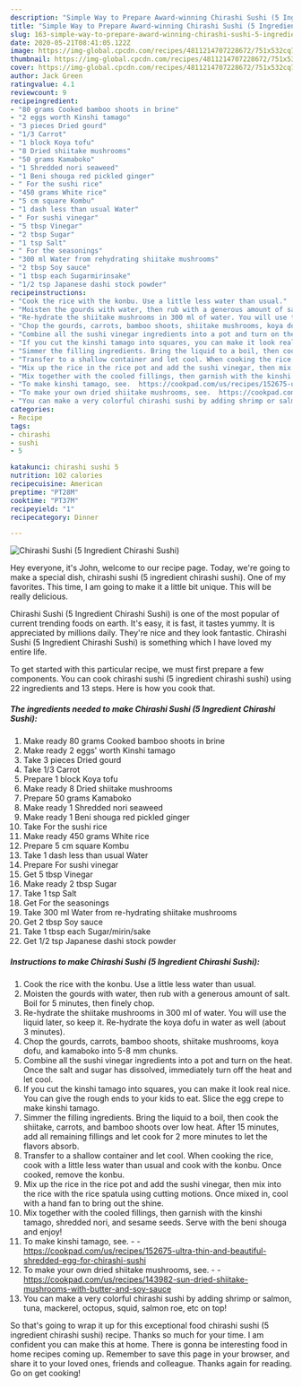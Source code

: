 ```yaml
---
description: "Simple Way to Prepare Award-winning Chirashi Sushi (5 Ingredient Chirashi Sushi)"
title: "Simple Way to Prepare Award-winning Chirashi Sushi (5 Ingredient Chirashi Sushi)"
slug: 163-simple-way-to-prepare-award-winning-chirashi-sushi-5-ingredient-chirashi-sushi
date: 2020-05-21T08:41:05.122Z
image: https://img-global.cpcdn.com/recipes/4811214707228672/751x532cq70/chirashi-sushi-5-ingredient-chirashi-sushi-recipe-main-photo.jpg
thumbnail: https://img-global.cpcdn.com/recipes/4811214707228672/751x532cq70/chirashi-sushi-5-ingredient-chirashi-sushi-recipe-main-photo.jpg
cover: https://img-global.cpcdn.com/recipes/4811214707228672/751x532cq70/chirashi-sushi-5-ingredient-chirashi-sushi-recipe-main-photo.jpg
author: Jack Green
ratingvalue: 4.1
reviewcount: 9
recipeingredient:
- "80 grams Cooked bamboo shoots in brine"
- "2 eggs worth Kinshi tamago"
- "3 pieces Dried gourd"
- "1/3 Carrot"
- "1 block Koya tofu"
- "8 Dried shiitake mushrooms"
- "50 grams Kamaboko"
- "1 Shredded nori seaweed"
- "1 Beni shouga red pickled ginger"
- " For the sushi rice"
- "450 grams White rice"
- "5 cm square Kombu"
- "1 dash less than usual Water"
- " For sushi vinegar"
- "5 tbsp Vinegar"
- "2 tbsp Sugar"
- "1 tsp Salt"
- " For the seasonings"
- "300 ml Water from rehydrating shiitake mushrooms"
- "2 tbsp Soy sauce"
- "1 tbsp each Sugarmirinsake"
- "1/2 tsp Japanese dashi stock powder"
recipeinstructions:
- "Cook the rice with the konbu. Use a little less water than usual."
- "Moisten the gourds with water, then rub with a generous amount of salt. Boil for 5 minutes, then finely chop."
- "Re-hydrate the shiitake mushrooms in 300 ml of water. You will use the liquid later, so keep it. Re-hydrate the koya dofu in water as well (about 3 minutes)."
- "Chop the gourds, carrots, bamboo shoots, shiitake mushrooms, koya dofu, and kamaboko into 5-8 mm chunks."
- "Combine all the sushi vinegar ingredients into a pot and turn on the heat. Once the salt and sugar has dissolved, immediately turn off the heat and let cool."
- "If you cut the kinshi tamago into squares, you can make it look real nice. You can give the rough ends to your kids to eat. Slice the egg crepe to make kinshi tamago."
- "Simmer the filling ingredients. Bring the liquid to a boil, then cook the shiitake, carrots, and bamboo shoots over low heat. After 15 minutes, add all remaining fillings and let cook for 2 more minutes to let the flavors absorb."
- "Transfer to a shallow container and let cool. When cooking the rice, cook with a little less water than usual and cook with the konbu. Once cooked, remove the konbu."
- "Mix up the rice in the rice pot and add the sushi vinegar, then mix into the rice with the rice spatula using cutting motions. Once mixed in, cool with a hand fan to bring out the shine."
- "Mix together with the cooled fillings, then garnish with the kinshi tamago, shredded nori, and sesame seeds. Serve with the beni shouga and enjoy!"
- "To make kinshi tamago, see.  https://cookpad.com/us/recipes/152675-ultra-thin-and-beautiful-shredded-egg-for-chirashi-sushi"
- "To make your own dried shiitake mushrooms, see.  https://cookpad.com/us/recipes/143982-sun-dried-shiitake-mushrooms-with-butter-and-soy-sauce"
- "You can make a very colorful chirashi sushi by adding shrimp or salmon, tuna, mackerel, octopus, squid, salmon roe, etc on top!"
categories:
- Recipe
tags:
- chirashi
- sushi
- 5

katakunci: chirashi sushi 5 
nutrition: 102 calories
recipecuisine: American
preptime: "PT28M"
cooktime: "PT37M"
recipeyield: "1"
recipecategory: Dinner

---
```



![Chirashi Sushi (5 Ingredient Chirashi Sushi)](https://img-global.cpcdn.com/recipes/4811214707228672/751x532cq70/chirashi-sushi-5-ingredient-chirashi-sushi-recipe-main-photo.jpg)

Hey everyone, it's John, welcome to our recipe page. Today, we're going to make a special dish, chirashi sushi (5 ingredient chirashi sushi). One of my favorites. This time, I am going to make it a little bit unique. This will be really delicious.



Chirashi Sushi (5 Ingredient Chirashi Sushi) is one of the most popular of current trending foods on earth. It's easy, it is fast, it tastes yummy. It is appreciated by millions daily. They're nice and they look fantastic. Chirashi Sushi (5 Ingredient Chirashi Sushi) is something which I have loved my entire life.


To get started with this particular recipe, we must first prepare a few components. You can cook chirashi sushi (5 ingredient chirashi sushi) using 22 ingredients and 13 steps. Here is how you cook that.

<!--inarticleads1-->

##### The ingredients needed to make Chirashi Sushi (5 Ingredient Chirashi Sushi):

1. Make ready 80 grams Cooked bamboo shoots in brine
1. Make ready 2 eggs&#39; worth Kinshi tamago
1. Take 3 pieces Dried gourd
1. Take 1/3 Carrot
1. Prepare 1 block Koya tofu
1. Make ready 8 Dried shiitake mushrooms
1. Prepare 50 grams Kamaboko
1. Make ready 1 Shredded nori seaweed
1. Make ready 1 Beni shouga red pickled ginger
1. Take  For the sushi rice
1. Make ready 450 grams White rice
1. Prepare 5 cm square Kombu
1. Take 1 dash less than usual Water
1. Prepare  For sushi vinegar
1. Get 5 tbsp Vinegar
1. Make ready 2 tbsp Sugar
1. Take 1 tsp Salt
1. Get  For the seasonings
1. Take 300 ml Water from re-hydrating shiitake mushrooms
1. Get 2 tbsp Soy sauce
1. Take 1 tbsp each Sugar/mirin/sake
1. Get 1/2 tsp Japanese dashi stock powder




<!--inarticleads2-->

##### Instructions to make Chirashi Sushi (5 Ingredient Chirashi Sushi):

1. Cook the rice with the konbu. Use a little less water than usual.
1. Moisten the gourds with water, then rub with a generous amount of salt. Boil for 5 minutes, then finely chop.
1. Re-hydrate the shiitake mushrooms in 300 ml of water. You will use the liquid later, so keep it. Re-hydrate the koya dofu in water as well (about 3 minutes).
1. Chop the gourds, carrots, bamboo shoots, shiitake mushrooms, koya dofu, and kamaboko into 5-8 mm chunks.
1. Combine all the sushi vinegar ingredients into a pot and turn on the heat. Once the salt and sugar has dissolved, immediately turn off the heat and let cool.
1. If you cut the kinshi tamago into squares, you can make it look real nice. You can give the rough ends to your kids to eat. Slice the egg crepe to make kinshi tamago.
1. Simmer the filling ingredients. Bring the liquid to a boil, then cook the shiitake, carrots, and bamboo shoots over low heat. After 15 minutes, add all remaining fillings and let cook for 2 more minutes to let the flavors absorb.
1. Transfer to a shallow container and let cool. When cooking the rice, cook with a little less water than usual and cook with the konbu. Once cooked, remove the konbu.
1. Mix up the rice in the rice pot and add the sushi vinegar, then mix into the rice with the rice spatula using cutting motions. Once mixed in, cool with a hand fan to bring out the shine.
1. Mix together with the cooled fillings, then garnish with the kinshi tamago, shredded nori, and sesame seeds. Serve with the beni shouga and enjoy!
1. To make kinshi tamago, see. -  - https://cookpad.com/us/recipes/152675-ultra-thin-and-beautiful-shredded-egg-for-chirashi-sushi
1. To make your own dried shiitake mushrooms, see. -  - https://cookpad.com/us/recipes/143982-sun-dried-shiitake-mushrooms-with-butter-and-soy-sauce
1. You can make a very colorful chirashi sushi by adding shrimp or salmon, tuna, mackerel, octopus, squid, salmon roe, etc on top!




So that's going to wrap it up for this exceptional food chirashi sushi (5 ingredient chirashi sushi) recipe. Thanks so much for your time. I am confident you can make this at home. There is gonna be interesting food in home recipes coming up. Remember to save this page in your browser, and share it to your loved ones, friends and colleague. Thanks again for reading. Go on get cooking!
